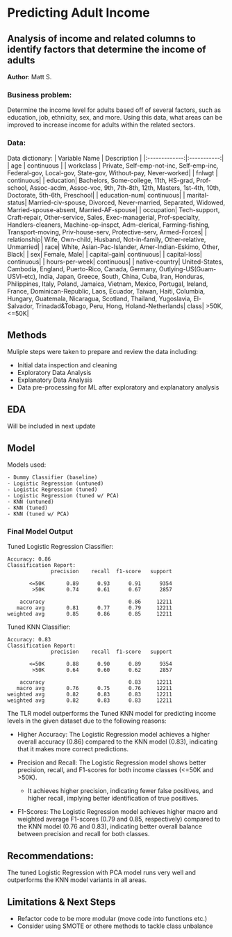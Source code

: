 # Predicting Adult Income
## Analysis of income and related columns to identify factors that determine the income of adults 

**Author**: Matt S.

### Business problem:
Determine the income level for adults based off of several factors, such as education, job, ethnicity, sex, and more. Using this data,
what areas can be improved to increase income for adults within the related sectors.


### Data:
Data dictionary:
| Variable Name | Description |
|:-------------:|:-----------:|
|      age      | continuous  |
| workclass | Private, Self-emp-not-inc, Self-emp-inc, Federal-gov, Local-gov, State-gov, Without-pay, Never-worked|
| fnlwgt | continuous|
| education| Bachelors, Some-college, 11th, HS-grad, Prof-school, Assoc-acdm, Assoc-voc, 9th, 7th-8th, 12th, Masters, 1st-4th, 10th, Doctorate, 5th-6th, Preschool|
| education-num| continuous|
| marital-status| Married-civ-spouse, Divorced, Never-married, Separated, Widowed, Married-spouse-absent, Married-AF-spouse|
| occupation| Tech-support, Craft-repair, Other-service, Sales, Exec-managerial, Prof-specialty, Handlers-cleaners, Machine-op-inspct, Adm-clerical, Farming-fishing, Transport-moving, Priv-house-serv, Protective-serv, Armed-Forces|
| relationship| Wife, Own-child, Husband, Not-in-family, Other-relative, Unmarried|
| race| White, Asian-Pac-Islander, Amer-Indian-Eskimo, Other, Black|
| sex| Female, Male|
| capital-gain| continuous|
| capital-loss| continuous|
| hours-per-week| continuous|
| native-country| United-States, Cambodia, England, Puerto-Rico, Canada, Germany, Outlying-US(Guam-USVI-etc), India, Japan, Greece, South, China, Cuba, Iran, Honduras, Philippines, Italy, Poland, Jamaica, Vietnam, Mexico, Portugal, Ireland, France, Dominican-Republic, Laos, Ecuador, Taiwan, Haiti, Columbia, Hungary, Guatemala, Nicaragua, Scotland, Thailand, Yugoslavia, El-Salvador, Trinadad&Tobago, Peru, Hong, Holand-Netherlands|
class| >50K, <=50K|



## Methods
Muliple steps were taken to prepare and review the data including:
- Initial data inspection and cleaning
- Exploratory Data Analysis
- Explanatory Data Analysis
- Data pre-processing for ML after exploratory and explanatory analysis

## EDA
Will be included in next update

## Model
Models used:
```
- Dummy Classifier (baseline)
- Logistic Regression (untuned)
- Logistic Regression (tuned)
- Logistic Regression (tuned w/ PCA)
- KNN (untuned)
- KNN (tuned)
- KNN (tuned w/ PCA)
```
### Final Model Output
Tuned Logistic Regression Classifier:
```
Accuracy: 0.86
Classification Report:
              precision    recall  f1-score   support

       <=50K       0.89      0.93      0.91      9354
        >50K       0.74      0.61      0.67      2857

    accuracy                           0.86     12211
   macro avg       0.81      0.77      0.79     12211
weighted avg       0.85      0.86      0.85     12211
```

Tuned KNN Classifier:
```
Accuracy: 0.83
Classification Report:
              precision    recall  f1-score   support

       <=50K       0.88      0.90      0.89      9354
        >50K       0.64      0.60      0.62      2857

    accuracy                           0.83     12211
   macro avg       0.76      0.75      0.76     12211
weighted avg       0.82      0.83      0.83     12211
weighted avg       0.82      0.83      0.83     12211
``````

The TLR model outperforms the Tuned KNN model for predicting income levels in the given dataset due to the following reasons:

- Higher Accuracy: The Logistic Regression model achieves a higher overall accuracy (0.86) compared to the KNN model (0.83), indicating that it makes more correct predictions.

- Precision and Recall: The Logistic Regression model shows better  precision, recall, and F1-scores for both income classes (<=50K and >50K).
  - It achieves higher precision, indicating fewer false positives, and higher recall, implying better identification of true positives.

- F1-Scores: The Logistic Regression model achieves higher macro and weighted average F1-scores (0.79 and 0.85, respectively) compared to the KNN model (0.76 and 0.83), indicating better overall balance between precision and recall for both classes.



## Recommendations:
The tuned Logistic Regression with PCA model runs very well and outperforms the KNN model variants in all areas.

## Limitations & Next Steps
- Refactor code to be more modular (move code into functions etc.)
- Consider using SMOTE or othere methods to tackle class unbalance